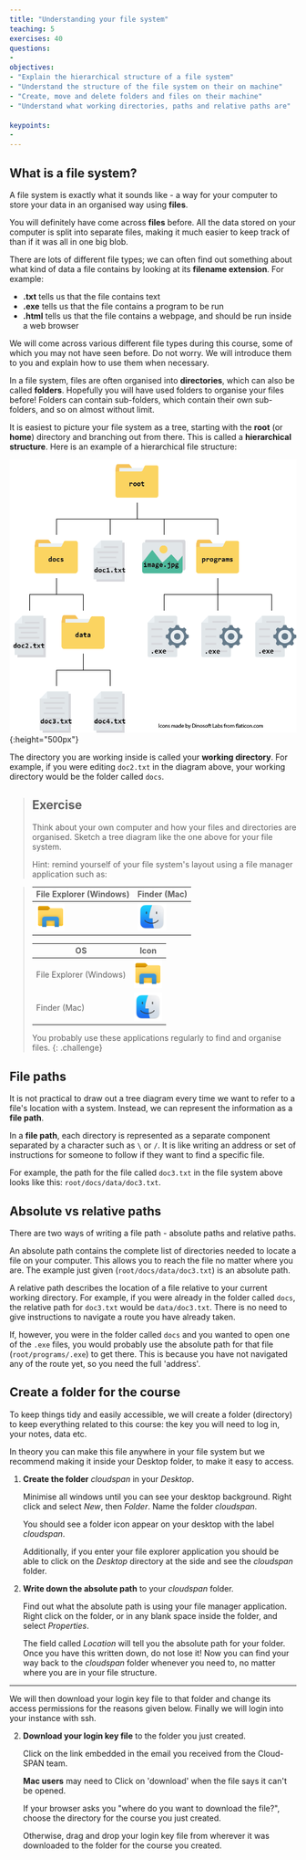 ```yaml
---
title: "Understanding your file system"
teaching: 5
exercises: 40
questions:
- 
objectives:
- "Explain the hierarchical structure of a file system"
- "Understand the structure of the file system on their on machine"
- "Create, move and delete folders and files on their machine"
- "Understand what working directories, paths and relative paths are"

keypoints:
-
---
```

## What is a file system?

A file system is exactly what it sounds like - a way for your computer to store your data in an organised way using **files**.

You will definitely have come across **files** before. All the data stored on your computer is split into separate files, making it much easier to keep track of than if it was all in one big blob. 

There are lots of different file types; we can often find out something about what kind of data a file contains by looking at its **filename extension**. For example:
- **.txt** tells us that the file contains text
- **.exe** tells us that the file contains a program to be run
- **.html** tells us that the file contains a webpage, and should be run inside a web browser

We will come across various different file types during this course, some of which you may not have seen before. Do not worry. We will introduce them to you and explain how to use them when necessary.

In a file system, files are often organised into **directories**, which can also be called **folders**. Hopefully you will have used folders to organise your files before! Folders can contain sub-folders, which contain their own sub-folders, and so on almost without limit. 

It is easiest to picture your file system as a tree, starting with the **root** (or **home**) directory and branching out from there. This is called a **hierarchical structure**. Here is an example of a hierarchical file structure:

![A file hierarchy containing 4 levels of folders and files](../fig/file-system-hierarchy-graphic.png){:height="500px"}

The directory you are working inside is called your **working directory**. For example, if you were editing `doc2.txt` in the diagram above, your working directory would be the folder called `docs`.

> ## Exercise
> Think about your own computer and how your files and directories are organised. Sketch a tree diagram like the one above for your file system.
>
> Hint: remind yourself of your file system's layout using a file manager application such as:

>| File Explorer (Windows) | Finder (Mac) |
>|---|---|
>|<img src="../fig/icon-file-explorer-windows.png" width="50px">|<img src="../fig/icon-finder-mac.png" width="50px">|
>
>|OS|Icon|
>|---|---|
>| File Explorer (Windows) | <img src="../fig/icon-file-explorer-windows.png" width="50px"> |
>|Finder (Mac) |<img src="../fig/icon-finder-mac.png" width="50px">|
>
> You probably use these applications regularly to find and organise files.
{: .challenge}

## File paths

It is not practical to draw out a tree diagram every time we want to refer to a file's location with a system. Instead, we can represent the information as a **file path**.

In a **file path**, each directory is represented as a separate component separated by a character such as `\` or `/`. It is like writing an address or set of instructions for someone to follow if they want to find a specific file.

For example, the path for the file called `doc3.txt` in the file system above looks like this:
`root/docs/data/doc3.txt`.

## Absolute vs relative paths

There are two ways of writing a file path - absolute paths and relative paths.

An absolute path contains the complete list of directories needed to locate a file on your computer. This allows you to reach the file no matter where you are. The example just given (`root/docs/data/doc3.txt`) is an absolute path.

A relative path describes the location of a file relative to your current working directory. For example, if you were already in the folder called `docs`, the relative path for `doc3.txt` would be `data/doc3.txt`. There is no need to give instructions to navigate a route you have already taken.

If, however, you were in the folder called `docs` and you wanted to open one of the `.exe` files, you would probably use the absolute path for that file (`root/programs/.exe`) to get there. This is because you have not navigated any of the route yet, so you need the full 'address'.


## Create a folder for the course

To keep things tidy and easily accessible, we will create a folder (directory) to keep everything related to this course: the key you will need to log in, your notes, data etc. 

In theory you can make this file anywhere in your file system but we recommend making it inside your Desktop folder, to make it easy to access.

1. **Create the folder** *cloudspan* in your *Desktop*.

   Minimise all windows until you can see your desktop background. Right click and select *New*, then *Folder*. Name the folder *cloudspan*.

   You should see a folder icon appear on your desktop with the label *cloudspan*.

   Additionally, if you enter your file explorer application you should be able to click on the *Desktop* directory at the side and see the *cloudspan* folder.

2. **Write down the absolute path** to your *cloudspan* folder.

   Find out what the absolute path is using your file manager application. Right click on the folder, or in any blank space inside the folder, and select *Properties*.

   The field called *Location* will tell you the absolute path for your folder. Once you have this written down, do not lose it! Now you can find your way back to the *cloudspan* folder whenever you need to, no matter where you are in your file structure.

****





We will then download your login key file to that folder and change its access permissions for the reasons given below. Finally we will login into your instance with ssh.



2. **Download your login key file** to the folder you just created.

   Click on the link embedded in the email you received from the Cloud-SPAN team.
   
   **Mac users** may need to Click on 'download' when the file says it can't be opened.

   If your browser asks you "where do you want to download the file?", choose the directory for the course you just created.

   Otherwise, drag and drop your login key file from wherever it was downloaded to the folder for the course you created.
